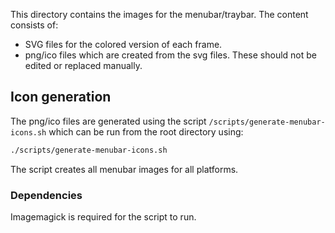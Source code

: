 This directory contains the images for the menubar/traybar. The content consists of:
  * SVG files for the colored version of each frame.
  * png/ico files which are created from the svg files. These should not be edited or replaced
  manually.

## Icon generation
The png/ico files are generated using the script `/scripts/generate-menubar-icons.sh` which can be
run from the root directory using:
```sh
./scripts/generate-menubar-icons.sh
```

The script creates all menubar images for all platforms.

### Dependencies
Imagemagick is required for the script to run.

